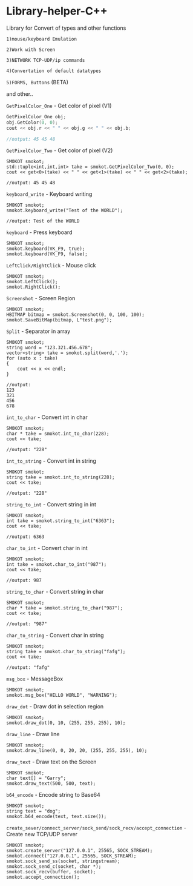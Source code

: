 # Library-helper-C++
Library for Convert of types and other functions

`1)mouse/keyboard Emulation`

`2)Work with Screen`

`3)NETWORK TCP-UDP/ip commands`

`4)Convertation of default datatypes`

`5)FORMS, Buttons` (BETA)

and other..

` GetPixelColor_One ` - Get color of pixel (V1)

``` C++
GetPixelColor_One obj;
obj.GetColor(0, 0);
cout << obj.r << " " << obj.g << " " << obj.b;

//output: 45 45 48
```


` GetPixelColor_Two ` - Get color of pixel (V2)

```
SMOKOT smokot;
std::tuple<int,int,int> take = smokot.GetPixelColor_Two(0, 0);
cout << get<0>(take) << " " << get<1>(take) << " " << get<2>(take);

//output: 45 45 48
 ```
 
 
` keyboard_write ` - Keyboard writing

````
SMOKOT smokot;
smokot.keyboard_write("Test of the WORLD");

//output: Test of the WORLD
````
` keyboard ` - Press keyboard
````
SMOKOT smokot;
smokot.keyboard(VK_F9, true);
smokot.keyboard(VK_F9, false);

````

` LeftClick/RightClick ` - Mouse click
````
SMOKOT smokot;
smokot.LeftClick();
smokot.RightClick();

````

` Screenshot ` - Screen Region

````
SMOKOT smokot;
HBITMAP bitmap = smokot.Screenshot(0, 0, 100, 100); 
smokot.SaveBitMap(bitmap, L"test.png");

````

` Split ` - Separator in array
````
SMOKOT smokot;
string word = "123.321.456.678";
vector<string> take = smokot.split(word,'.');
for (auto x : take)
{
	cout << x << endl;
}

//output: 
123
321
456
678
````

` int_to_char ` - Convert int in char
````
SMOKOT smokot;
char * take = smokot.int_to_char(228);
cout << take;

//output: "228"
````



` int_to_string ` - Convert int in string 
````
SMOKOT smokot;
string take = smokot.int_to_string(228);
cout << take;

//output: "228"
````


` string_to_int ` - Convert string in int
````
SMOKOT smokot;
int take = smokot.string_to_int("6363");
cout << take;

//output: 6363
````


` char_to_int ` - Convert char in int
````
SMOKOT smokot;
int take = smokot.char_to_int("987");
cout << take;

//output: 987
````

` string_to_char ` - Convert string in char
````
SMOKOT smokot;
char * take = smokot.string_to_char("987");
cout << take;

//output: "987"
````


` char_to_string ` - Convert char in string
````
SMOKOT smokot;
string take = smokot.char_to_string("fafg");
cout << take;

//output: "fafg"
````

` msg_box ` - MessageBox 
````
SMOKOT smokot;
smokot.msg_box("HELLO WORLD", "WARNING");
````

` draw_dot ` - Draw dot in selection region
````
SMOKOT smokot;
smokot.draw_dot(0, 10, (255, 255, 255), 10);
````

` draw_line ` - Draw line
````
SMOKOT smokot;
smokot.draw_line(0, 0, 20, 20, (255, 255, 255), 10);
````


` draw_text ` - Draw text on the Screen
````
SMOKOT smokot;
char text[] = "Garry";
smokot.draw_text(500, 500, text);
````

` b64_encode ` - Encode string to Base64
````
SMOKOT smokot;
string text = "dog";
smokot.b64_encode(text, text.size());
````

` create_sever/connect_server/sock_send/sock_recv/accept_connection ` - Create new TCP/UDP server
````
SMOKOT smokot;
smokot.create_server("127.0.0.1", 25565, SOCK_STREAM);
smokot.connect("127.0.0.1", 25565, SOCK_STREAM);
smokot.sock_send_ss(socket, stringstream);
smokot.sock_send_c(socket, char *);
smokot.sock_recv(buffer, socket);
smokot.accept_connection();
````


